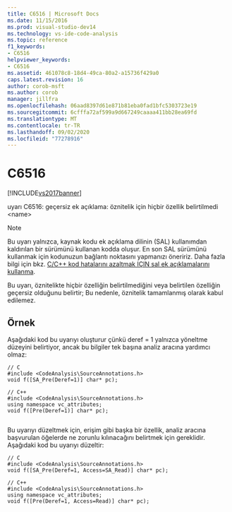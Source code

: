 ```yaml
---
title: C6516 | Microsoft Docs
ms.date: 11/15/2016
ms.prod: visual-studio-dev14
ms.technology: vs-ide-code-analysis
ms.topic: reference
f1_keywords:
- C6516
helpviewer_keywords:
- C6516
ms.assetid: 461078c8-18d4-49ca-80a2-a15736f429a0
caps.latest.revision: 16
author: corob-msft
ms.author: corob
manager: jillfra
ms.openlocfilehash: 06aad8397d61e871b81eba0fad1bfc5303723e19
ms.sourcegitcommit: 6cfffa72af599a9d667249caaaa411bb28ea69fd
ms.translationtype: MT
ms.contentlocale: tr-TR
ms.lasthandoff: 09/02/2020
ms.locfileid: "77278916"
---
```

# <a name="c6516"></a>C6516
[!INCLUDE[vs2017banner](../includes/vs2017banner.md)]

uyarı C6516: geçersiz ek açıklama: öznitelik için hiçbir özellik belirtilmedi \<name>  
  
> [!NOTE]
> Bu uyarı yalnızca, kaynak kodu ek açıklama dilinin (SAL) kullanımdan kaldırılan bir sürümünü kullanan kodda oluşur. En son SAL sürümünü kullanmak için kodunuzun bağlantı noktasını yapmanızı öneririz. Daha fazla bilgi için bkz. [C/C++ kod hatalarını azaltmak IÇIN sal ek açıklamalarını kullanma](../code-quality/using-sal-annotations-to-reduce-c-cpp-code-defects.md).  
  
 Bu uyarı, öznitelikte hiçbir özelliğin belirtilmediğini veya belirtilen özelliğin geçersiz olduğunu belirtir; Bu nedenle, öznitelik tamamlanmış olarak kabul edilemez.  
  
## <a name="example"></a>Örnek  
 Aşağıdaki kod bu uyarıyı oluşturur çünkü deref = 1 yalnızca yöneltme düzeyini belirtiyor, ancak bu bilgiler tek başına analiz aracına yardımcı olmaz:  
  
```  
// C  
#include <CodeAnalysis\SourceAnnotations.h>  
void f([SA_Pre(Deref=1)] char* pc);  
  
// C++  
#include <CodeAnalysis\SourceAnnotations.h>  
using namespace vc_attributes;  
void f([Pre(Deref=1)] char* pc);  
  
```  
  
 Bu uyarıyı düzeltmek için, erişim gibi başka bir özellik, analiz aracına başvurulan öğelerde ne zorunlu kılınacağını belirtmek için gereklidir. Aşağıdaki kod bu uyarıyı düzeltir:  
  
```  
// C  
#include <CodeAnalysis\SourceAnnotations.h>  
void f([SA_Pre(Deref=1, Access=SA_Read)] char* pc);   
  
// C++  
#include <CodeAnalysis\SourceAnnotations.h>  
using namespace vc_attributes;  
void f([Pre(Deref=1, Access=Read)] char* pc);  
```
